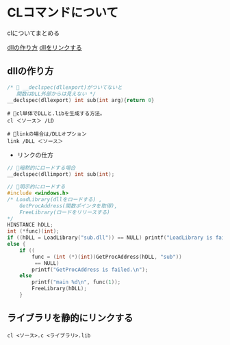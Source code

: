 # CLコマンドについて

clについてまとめる

[dllの作り方](#dll)
[dllをリンクする](#link_dll)

## <a name=dll>dllの作り方</a>

```c
/* 🌟 __declspec(dllexport)がついてないと
   関数はDLL外部からは見えない */
__declspec(dllexport) int sub(int arg){return 0}
```

```shell
# 🌟cl単体でDLLと.libを生成する方法。
cl ＜ソース＞ /LD

# 🌟linkの場合は/DLLオプション
link /DLL ＜ソース＞
```

- リンクの仕方

```c
// 🌟暗黙的にロードする場合
__declspec(dllimport) int sub(int);

// 🌟明示的にロードする
#include <windows.h>
/* LoadLibrary(dllをロードする) ,
    GetProcAddress(関数ポインタを取得),
    FreeLibrary(ロードをリリースする)
*/
HINSTANCE hDLL;
int (*func)(int);
if ((hDLL = LoadLibrary("sub.dll")) == NULL) printf("LoadLibrary is failed.\n");
else {
    if ((
        func = (int (*)(int))GetProcAddress(hDLL, "sub"))
         == NULL)
        printf("GetProcAddress is failed.\n");
    else
        printf("main %d\n", func(1));
        FreeLibrary(hDLL);
    }
```

## <a name=link_dll>ライブラリを静的にリンクする</a>

```shell
cl <ソース>.c <ライブラリ>.lib
```
